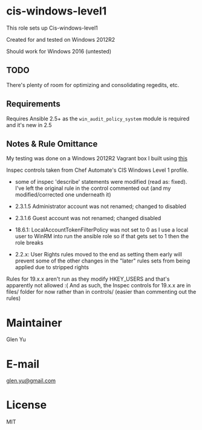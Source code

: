 # cis-windows-level1

This role sets up Cis-windows-level1

Created for and tested on Windows 2012R2 

Should work for Windows 2016 (untested)


## TODO

There's plenty of room for optimizing and consolidating regedits, etc.


## Requirements

Requires Ansible 2.5+ as the `win_audit_policy_system` module is required and it's new in 2.5


## Notes & Rule Omittance

My testing was done on a Windows 2012R2 Vagrant box I built using [this](https://github.com/Neutrollized/packer-windows)

Inspec controls taken from Chef Automate's CIS Windows Level 1 profile.
- some of inspec 'describe' statements were modified (read as: fixed).  I've left the original rule in the control commented out (and my modified/corrected one underneath it)

- 2.3.1.5 Administrator account was not renamed; changed to disabled

- 2.3.1.6 Guest account was not renamed; changed disabled

- 18.6.1: LocalAccountTokenFilterPolicy was not set to 0 as I use a local user to WinRM into run the ansible role so if that gets set to 1 then the role breaks

- 2.2.x: User Rights rules moved to the end as setting them early will prevent some of the other changes in the "later" rules sets from being applied due to stripped rights

Rules for 19.x.x aren't run as they modify HKEY_USERS and that's apparently not allowed :( And as such, the Inspec controls for 19.x.x are in files/ folder for now rather than in controls/ (easier than commenting out the rules)


# Maintainer

Glen Yu

# E-mail

glen.yu@gmail.com

# License

MIT
